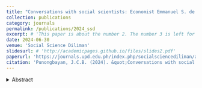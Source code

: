 ```yaml
---
title: "Conversations with social scientists: Economist Emmanuel S. de Dios, PhD"
collection: publications
category: journals
permalink: /publications/2024_ssd
excerpt: # 'This paper is about the number 2. The number 3 is left for future work.'
date: 2024-06-30
venue: 'Social Science Diliman'
slidesurl: # 'http://academicpages.github.io/files/slides2.pdf'
paperurl: 'https://journals.upd.edu.ph/index.php/socialsciencediliman/article/view/9919'
citation: 'Punongbayan, J.C.B. (2024). &quot;Conversations with social scientists: Economist Emmanuel S. de Dios, PhD.&quot; <i>Social Science Diliman</i> 19(1): 92-101.'
---
```


<details>
<summary>Abstract</summary>

This long-form interview with economist Emmanuel S. de Dios explores his academic journey, intellectual influences, views on Marxian economics, and advice to young Filipino economists. It captures his insights on institutional reform, democratic engagement, and the role of the social sciences in development.

</details>